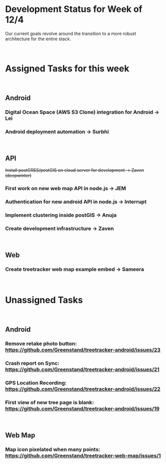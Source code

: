 # Development Status for Week of 12/4
Our current goals revolve around the transition to a more robust architecture for the entire stack.

&nbsp; 
&nbsp; 

 
 
# Assigned Tasks for this week
&nbsp; 

## Android
### Digital Ocean Space (AWS S3 Clone) integration for Android -> Lei
### Android deployment automation -> Surbhi
&nbsp; 

## API
~~Install postGRES/postGIS on cloud server for development -> Zaven (deepwinter)~~
### First work on new web map API in node.js -> JEM
### Authentication for new android API in node.js -> Interrupt
### Implement clustering inside postGIS -> Anuja
### Create development infrastructure -> Zaven
&nbsp; 

## Web
### Create treetracker web map example embed -> Sameera

&nbsp; 

# Unassigned Tasks
&nbsp; 

## Android
### Remove retake photo button: https://github.com/Greenstand/treetracker-android/issues/23
### Crash report on Sync: https://github.com/Greenstand/treetracker-android/issues/21
### GPS Location Recording: https://github.com/Greenstand/treetracker-android/issues/22
### First view of new tree page is blank: https://github.com/Greenstand/treetracker-android/issues/19
&nbsp; 

## Web Map
### Map icon pixelated when many points: https://github.com/Greenstand/treetracker-web-map/issues/1
